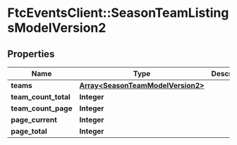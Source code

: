 # FtcEventsClient::SeasonTeamListingsModelVersion2

## Properties
Name | Type | Description | Notes
------------ | ------------- | ------------- | -------------
**teams** | [**Array&lt;SeasonTeamModelVersion2&gt;**](SeasonTeamModelVersion2.md) |  | [optional] 
**team_count_total** | **Integer** |  | [optional] 
**team_count_page** | **Integer** |  | [optional] 
**page_current** | **Integer** |  | [optional] 
**page_total** | **Integer** |  | [optional] 

